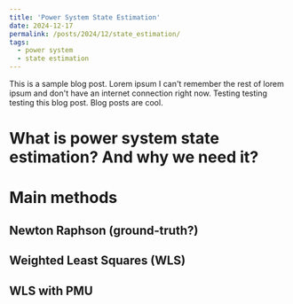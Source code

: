 ```yaml
---
title: 'Power System State Estimation'
date: 2024-12-17
permalink: /posts/2024/12/state_estimation/
tags:
  - power system
  - state estimation
---
```


This is a sample blog post. Lorem ipsum I can't remember the rest of lorem ipsum and don't have an internet connection right now. Testing testing testing this blog post. Blog posts are cool.

What is power system state estimation? And why we need it?
======

Main methods
======

Newton Raphson (ground-truth?)
------

Weighted Least Squares (WLS)
------

WLS with PMU
------
